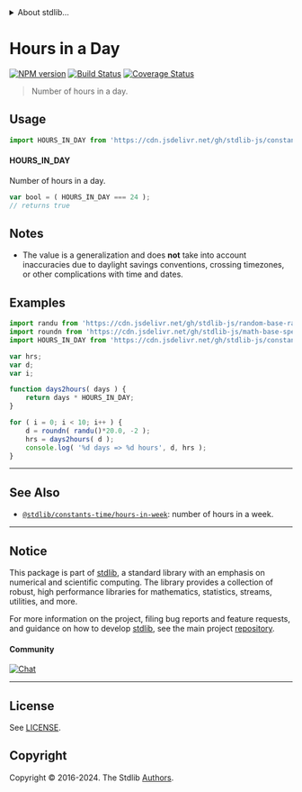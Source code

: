 <!--

@license Apache-2.0

Copyright (c) 2018 The Stdlib Authors.

Licensed under the Apache License, Version 2.0 (the "License");
you may not use this file except in compliance with the License.
You may obtain a copy of the License at

   http://www.apache.org/licenses/LICENSE-2.0

Unless required by applicable law or agreed to in writing, software
distributed under the License is distributed on an "AS IS" BASIS,
WITHOUT WARRANTIES OR CONDITIONS OF ANY KIND, either express or implied.
See the License for the specific language governing permissions and
limitations under the License.

-->


<details>
  <summary>
    About stdlib...
  </summary>
  <p>We believe in a future in which the web is a preferred environment for numerical computation. To help realize this future, we've built stdlib. stdlib is a standard library, with an emphasis on numerical and scientific computation, written in JavaScript (and C) for execution in browsers and in Node.js.</p>
  <p>The library is fully decomposable, being architected in such a way that you can swap out and mix and match APIs and functionality to cater to your exact preferences and use cases.</p>
  <p>When you use stdlib, you can be absolutely certain that you are using the most thorough, rigorous, well-written, studied, documented, tested, measured, and high-quality code out there.</p>
  <p>To join us in bringing numerical computing to the web, get started by checking us out on <a href="https://github.com/stdlib-js/stdlib">GitHub</a>, and please consider <a href="https://opencollective.com/stdlib">financially supporting stdlib</a>. We greatly appreciate your continued support!</p>
</details>

# Hours in a Day

[![NPM version][npm-image]][npm-url] [![Build Status][test-image]][test-url] [![Coverage Status][coverage-image]][coverage-url] <!-- [![dependencies][dependencies-image]][dependencies-url] -->

> Number of hours in a day.



<section class="usage">

## Usage

```javascript
import HOURS_IN_DAY from 'https://cdn.jsdelivr.net/gh/stdlib-js/constants-time-hours-in-day@deno/mod.js';
```

#### HOURS_IN_DAY

Number of hours in a day.

```javascript
var bool = ( HOURS_IN_DAY === 24 );
// returns true
```

</section>

<!-- /.usage -->

<section class="notes">

## Notes

-   The value is a generalization and does **not** take into account inaccuracies due to daylight savings conventions, crossing timezones, or other complications with time and dates. 

</section>

<!-- /.notes -->

<section class="examples">

## Examples

<!-- eslint no-undef: "error" -->

```javascript
import randu from 'https://cdn.jsdelivr.net/gh/stdlib-js/random-base-randu@deno/mod.js';
import roundn from 'https://cdn.jsdelivr.net/gh/stdlib-js/math-base-special-roundn@deno/mod.js';
import HOURS_IN_DAY from 'https://cdn.jsdelivr.net/gh/stdlib-js/constants-time-hours-in-day@deno/mod.js';

var hrs;
var d;
var i;

function days2hours( days ) {
    return days * HOURS_IN_DAY;
}

for ( i = 0; i < 10; i++ ) {
    d = roundn( randu()*20.0, -2 );
    hrs = days2hours( d );
    console.log( '%d days => %d hours', d, hrs );
}
```

</section>

<!-- /.examples -->

<!-- Section for related `stdlib` packages. Do not manually edit this section, as it is automatically populated. -->

<section class="related">

* * *

## See Also

-   <span class="package-name">[`@stdlib/constants-time/hours-in-week`][@stdlib/constants/time/hours-in-week]</span><span class="delimiter">: </span><span class="description">number of hours in a week.</span>

</section>

<!-- /.related -->

<!-- Section for all links. Make sure to keep an empty line after the `section` element and another before the `/section` close. -->


<section class="main-repo" >

* * *

## Notice

This package is part of [stdlib][stdlib], a standard library with an emphasis on numerical and scientific computing. The library provides a collection of robust, high performance libraries for mathematics, statistics, streams, utilities, and more.

For more information on the project, filing bug reports and feature requests, and guidance on how to develop [stdlib][stdlib], see the main project [repository][stdlib].

#### Community

[![Chat][chat-image]][chat-url]

---

## License

See [LICENSE][stdlib-license].


## Copyright

Copyright &copy; 2016-2024. The Stdlib [Authors][stdlib-authors].

</section>

<!-- /.stdlib -->

<!-- Section for all links. Make sure to keep an empty line after the `section` element and another before the `/section` close. -->

<section class="links">

[npm-image]: http://img.shields.io/npm/v/@stdlib/constants-time-hours-in-day.svg
[npm-url]: https://npmjs.org/package/@stdlib/constants-time-hours-in-day

[test-image]: https://github.com/stdlib-js/constants-time-hours-in-day/actions/workflows/test.yml/badge.svg?branch=v0.3.0
[test-url]: https://github.com/stdlib-js/constants-time-hours-in-day/actions/workflows/test.yml?query=branch:v0.3.0

[coverage-image]: https://img.shields.io/codecov/c/github/stdlib-js/constants-time-hours-in-day/main.svg
[coverage-url]: https://codecov.io/github/stdlib-js/constants-time-hours-in-day?branch=main

<!--

[dependencies-image]: https://img.shields.io/david/stdlib-js/constants-time-hours-in-day.svg
[dependencies-url]: https://david-dm.org/stdlib-js/constants-time-hours-in-day/main

-->

[chat-image]: https://img.shields.io/gitter/room/stdlib-js/stdlib.svg
[chat-url]: https://app.gitter.im/#/room/#stdlib-js_stdlib:gitter.im

[stdlib]: https://github.com/stdlib-js/stdlib

[stdlib-authors]: https://github.com/stdlib-js/stdlib/graphs/contributors

[umd]: https://github.com/umdjs/umd
[es-module]: https://developer.mozilla.org/en-US/docs/Web/JavaScript/Guide/Modules

[deno-url]: https://github.com/stdlib-js/constants-time-hours-in-day/tree/deno
[deno-readme]: https://github.com/stdlib-js/constants-time-hours-in-day/blob/deno/README.md
[umd-url]: https://github.com/stdlib-js/constants-time-hours-in-day/tree/umd
[umd-readme]: https://github.com/stdlib-js/constants-time-hours-in-day/blob/umd/README.md
[esm-url]: https://github.com/stdlib-js/constants-time-hours-in-day/tree/esm
[esm-readme]: https://github.com/stdlib-js/constants-time-hours-in-day/blob/esm/README.md
[branches-url]: https://github.com/stdlib-js/constants-time-hours-in-day/blob/main/branches.md

[stdlib-license]: https://raw.githubusercontent.com/stdlib-js/constants-time-hours-in-day/main/LICENSE

<!-- <related-links> -->

[@stdlib/constants/time/hours-in-week]: https://github.com/stdlib-js/constants-time-hours-in-week/tree/deno

<!-- </related-links> -->

</section>

<!-- /.links -->
